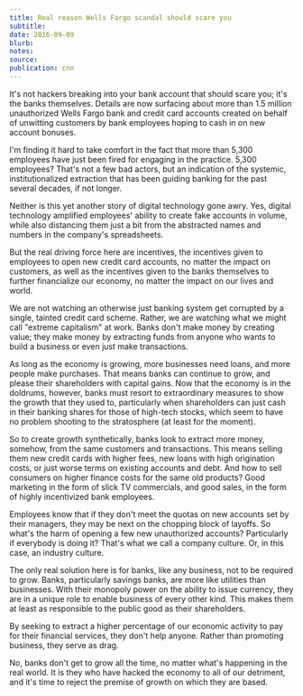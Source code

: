 ```yaml
---
title: Real reason Wells Fargo scandal should scare you
subtitle:
date: 2016-09-09
blurb:
notes:
source:
publication: cnn
---
```


It's not hackers breaking into your bank account that should scare you; it's the banks themselves. Details are now surfacing about more than 1.5 million unauthorized Wells Fargo bank and credit card accounts created on behalf of unwitting customers by bank employees hoping to cash in on new account bonuses.

I'm finding it hard to take comfort in the fact that more than 5,300 employees have just been fired for engaging in the practice. 5,300 employees? That's not a few bad actors, but an indication of the systemic, institutionalized extraction that has been guiding banking for the past several decades, if not longer.

Neither is this yet another story of digital technology gone awry. Yes, digital technology amplified employees' ability to create fake accounts in volume, while also distancing them just a bit from the abstracted names and numbers in the company's spreadsheets.

But the real driving force here are incentives, the incentives given to employees to open new credit card accounts, no matter the impact on customers, as well as the incentives given to the banks themselves to further financialize our economy, no matter the impact on our lives and world.

We are not watching an otherwise just banking system get corrupted by a single, tainted credit card scheme. Rather, we are watching what we might call "extreme capitalism" at work. Banks don't make money by creating value; they make money by extracting funds from anyone who wants to build a business or even just make transactions.

As long as the economy is growing, more businesses need loans, and more people make purchases. That means banks can continue to grow, and please their shareholders with capital gains. Now that the economy is in the doldrums, however, banks must resort to extraordinary measures to show the growth that they used to, particularly when shareholders can just cash in their banking shares for those of high-tech stocks, which seem to have no problem shooting to the stratosphere (at least for the moment).

So to create growth synthetically, banks look to extract more money, somehow, from the same customers and transactions. This means selling them new credit cards with higher fees, new loans with high origination costs, or just worse terms on existing accounts and debt. And how to sell consumers on higher finance costs for the same old products? Good marketing in the form of slick TV commercials, and good sales, in the form of highly incentivized bank employees.

Employees know that if they don't meet the quotas on new accounts set by their managers, they may be next on the chopping block of layoffs. So what's the harm of opening a few new unauthorized accounts? Particularly if everybody is doing it? That's what we call a company culture. Or, in this case, an industry culture.

The only real solution here is for banks, like any business, not to be required to grow. Banks, particularly savings banks, are more like utilities than businesses. With their monopoly power on the ability to issue currency, they are in a unique role to enable business of every other kind. This makes them at least as responsible to the public good as their shareholders.

By seeking to extract a higher percentage of our economic activity to pay for their financial services, they don't help anyone. Rather than promoting business, they serve as drag.

No, banks don't get to grow all the time, no matter what's happening in the real world. It is they who have hacked the economy to all of our detriment, and it's time to reject the premise of growth on which they are based.
